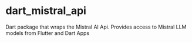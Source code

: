 # dart_mistral_api
Dart package that wraps the Mistral AI Api. Provides access to Mistral LLM models from Flutter and Dart Apps
